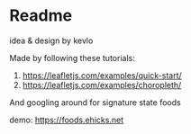 # Readme

idea & design by kevlo

Made by following these tutorials:

1. https://leafletjs.com/examples/quick-start/
2. https://leafletjs.com/examples/choropleth/

And googling around for signature state foods

demo: https://foods.ehicks.net
